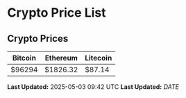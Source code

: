 # Crypto Price List

## Crypto Prices
| Bitcoin | Ethereum | Litecoin |
| ------- | -------- | -------- |
| $96294 | $1826.32 | $87.14 |
**Last Updated:** 2025-05-03 09:42 UTC
**Last Updated:** $DATE$
